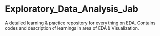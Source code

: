 # Exploratory_Data_Analysis_Jab
A detailed learning &amp; practice repository for every thing on EDA. Contains codes and description of learnings in area of EDA &amp; Visualization. 
